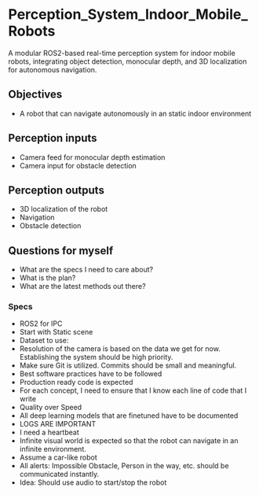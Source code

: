 # Perception_System_Indoor_Mobile_Robots
A modular ROS2-based real-time perception system for indoor mobile robots, integrating object detection, monocular depth, and 3D localization for autonomous navigation.

## Objectives
- A robot that can navigate autonomously in an static indoor environment

## Perception inputs
- Camera feed for monocular depth estimation
- Camera input for obstacle detection

## Perception outputs
- 3D localization of the robot
- Navigation
- Obstacle detection


## Questions for myself
- What are the specs I need to care about?
- What is the plan?
- What are the latest methods out there?

### Specs
- ROS2 for IPC
- Start with Static scene
- Dataset to use: <TBD>
- Resolution of the camera is based on the data we get for now. Establishing the system should be high priority.
- Make sure Git is utilized. Commits should be small and meaningful.
- Best software practices have to be followed
- Production ready code is expected
- For each concept, I need to ensure that I know each line of code that I write
- Quality over Speed
- All deep learning models that are finetuned have to be documented
- LOGS ARE IMPORTANT
- I need a heartbeat
- Infinite visual world is expected so that the robot can navigate in an infinite environment.
- Assume a car-like robot
- All alerts: Impossible Obstacle, Person in the way, etc. should be communicated instantly.
- Idea: Should use audio to start/stop the robot
